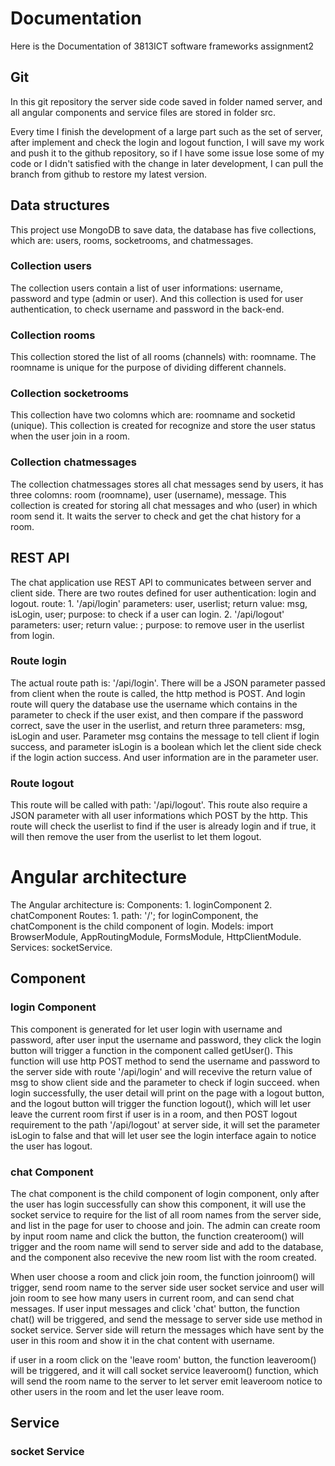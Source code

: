 # Documentation
Here is the Documentation of 3813ICT software frameworks assignment2

## Git
In this git repository the server side code saved in folder named server, and all angular components and service files are stored in folder src.

Every time I finish the development of a large part such as the set of server, after implement and check the login and logout function, I will save my work and push it to the github repository, so if I have some issue lose some of my code or I didn't satisfied with the change in later development, I can pull the branch from github to restore my latest version.

## Data structures
This project use MongoDB to save data, the database has five collections, which are: users, rooms, socketrooms, and chatmessages.

### Collection users 
The collection users contain a list of user informations: username, password and type (admin or user). And this collection is used for user authentication, to check username and password in the back-end.

### Collection rooms
This collection stored the list of all rooms (channels) with: roomname. The roomname is unique for the purpose of dividing different channels. 

### Collection socketrooms
This collection have two colomns which are: roomname and socketid (unique). This collection is created for recognize and store the user status when the user join in a room.

### Collection chatmessages
The collection chatmessages stores all chat messages send by users, it has three colomns: room (roomname), user (username), message. This collection is created for storing all chat messages and who (user) in which room send it. It waits the server to check and get the chat history for a room.

## REST API
The chat application use REST API to communicates between server and client side. There are two routes defined for user authentication: login and logout.
route: 1. '/api/login'
          parameters: user, userlist; return value: msg, isLogin, user; purpose: to check if a user can login.
       2. '/api/logout'
          parameters: user; return value: ; purpose: to remove user in the userlist from login.

### Route login
The actual route path is: '/api/login'. There will be a JSON parameter passed from client when the route is called, the http method is POST. And login route will query the database use the username which contains in the parameter to check if the user exist, and then compare if the password correct, save the user in the userlist, and return three parameters: msg, isLogin and user. Parameter msg contains the message to tell client if login success, and parameter isLogin is a boolean which let the client side check if the login action success. And user information are in the parameter user.

### Route logout
This route will be called with path: '/api/logout'. This route also require a JSON parameter with all user informations which POST by the http. This route will check the userlist to find if the user is already login and if true, it will then remove the user from the userlist to let them logout. 

# Angular architecture
The Angular architecture is:
Components: 1. loginComponent
            2. chatComponent
Routes: 1. path: '/'; for loginComponent, the chatComponent is the child component of login.
Models: import BrowserModule, AppRoutingModule, FormsModule, HttpClientModule.
Services: socketService.

## Component

### login Component
This component is generated for let user login with username and password, after user input the username and password, they click the login button will trigger a function in the component called getUser(). This function will use http POST method to send the username and password to the server side with route '/api/login' and will recevive the  return value of msg to show client side and the parameter to check if login succeed. when login successfully, the user detail will print on the page with a logout button, and the logout button will trigger the function logout(), which will let user leave the current room first if user is in a room, and then POST logout requirement to the path '/api/logout' at server side, it will set the parameter isLogin to false and that will let user see the login interface again to notice the user has logout.

### chat Component
The chat component is the child component of login component, only after the user has login successfully can show this component, it will use the socket service to require for the list of all room names from the server side, and list in the page for user to choose and join. The admin can create room by input room name and click the button, the function createroom() will trigger and the room name will send to server side and add to the database, and the component also recevive the new room list with the room created.

When user choose a room and click join room, the function joinroom() will trigger, send room name to the server side user socket service and user will join room to see how many users in current room, and can send chat messages. If user input messages and click 'chat' button, the function chat() will be triggered, and send the message to server side use method in socket service. Server side will return the messages which have sent by the user in this room and show it in the chat content with username. 

if user in a room click on the 'leave room' button, the function leaveroom() will be triggered, and it will call socket service leaveroom() function, which will send the room name to the server to let server emit leaveroom notice to other users in the room and let the user leave room.

## Service

### socket Service







